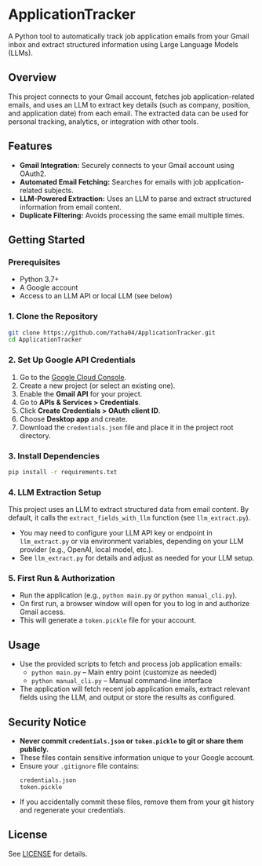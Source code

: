 # ApplicationTracker

A Python tool to automatically track job application emails from your Gmail inbox and extract structured information using Large Language Models (LLMs).

## Overview
This project connects to your Gmail account, fetches job application-related emails, and uses an LLM to extract key details (such as company, position, and application date) from each email. The extracted data can be used for personal tracking, analytics, or integration with other tools.

## Features
- **Gmail Integration:** Securely connects to your Gmail account using OAuth2.
- **Automated Email Fetching:** Searches for emails with job application-related subjects.
- **LLM-Powered Extraction:** Uses an LLM to parse and extract structured information from email content.
- **Duplicate Filtering:** Avoids processing the same email multiple times.

## Getting Started

### Prerequisites
- Python 3.7+
- A Google account
- Access to an LLM API or local LLM (see below)

### 1. Clone the Repository
```sh
git clone https://github.com/Yatha04/ApplicationTracker.git
cd ApplicationTracker
```

### 2. Set Up Google API Credentials
1. Go to the [Google Cloud Console](https://console.cloud.google.com/).
2. Create a new project (or select an existing one).
3. Enable the **Gmail API** for your project.
4. Go to **APIs & Services > Credentials**.
5. Click **Create Credentials > OAuth client ID**.
6. Choose **Desktop app** and create.
7. Download the `credentials.json` file and place it in the project root directory.

### 3. Install Dependencies
```sh
pip install -r requirements.txt
```

### 4. LLM Extraction Setup
This project uses an LLM to extract structured data from email content. By default, it calls the `extract_fields_with_llm` function (see `llm_extract.py`).

- You may need to configure your LLM API key or endpoint in `llm_extract.py` or via environment variables, depending on your LLM provider (e.g., OpenAI, local model, etc.).
- See `llm_extract.py` for details and adjust as needed for your LLM setup.

### 5. First Run & Authorization
- Run the application (e.g., `python main.py` or `python manual_cli.py`).
- On first run, a browser window will open for you to log in and authorize Gmail access.
- This will generate a `token.pickle` file for your account.

## Usage
- Use the provided scripts to fetch and process job application emails:
  - `python main.py` – Main entry point (customize as needed)
  - `python manual_cli.py` – Manual command-line interface
- The application will fetch recent job application emails, extract relevant fields using the LLM, and output or store the results as configured.

## Security Notice
- **Never commit `credentials.json` or `token.pickle` to git or share them publicly.**
- These files contain sensitive information unique to your Google account.
- Ensure your `.gitignore` file contains:
  ```
  credentials.json
  token.pickle
  ```
- If you accidentally commit these files, remove them from your git history and regenerate your credentials.

## License
See [LICENSE](LICENSE) for details.
